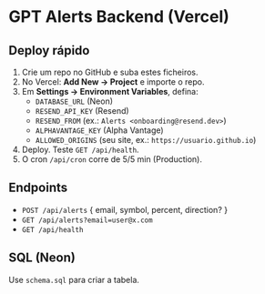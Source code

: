 # GPT Alerts Backend (Vercel)

## Deploy rápido
1. Crie um repo no GitHub e suba estes ficheiros.
2. No Vercel: **Add New → Project** e importe o repo.
3. Em **Settings → Environment Variables**, defina:
   - `DATABASE_URL` (Neon)
   - `RESEND_API_KEY` (Resend)
   - `RESEND_FROM` (ex.: `Alerts <onboarding@resend.dev>`)
   - `ALPHAVANTAGE_KEY` (Alpha Vantage)
   - `ALLOWED_ORIGINS` (seu site, ex.: `https://usuario.github.io`)
4. Deploy. Teste `GET /api/health`.
5. O cron `/api/cron` corre de 5/5 min (Production).

## Endpoints
- `POST /api/alerts` { email, symbol, percent, direction? }
- `GET /api/alerts?email=user@x.com`
- `GET /api/health`

## SQL (Neon)
Use `schema.sql` para criar a tabela.
